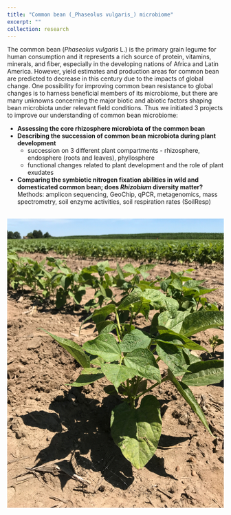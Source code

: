 ```yaml
---
title: "Common bean (_Phaseolus vulgaris_) microbiome"
excerpt: ""
collection: research
---
```


The common bean (_Phaseolus vulgaris_ L.) is the primary grain legume for human consumption and it represents a rich source of protein, vitamins, minerals, and fiber, especially in the developing nations of Africa and Latin America. However, yield estimates and production areas for common bean are predicted to decrease in this century due to the impacts of global change. One possibility for improving common bean resistance to global changes is to harness beneficial members of its microbiome, but there are many unknowns concerning the major biotic and abiotic factors shaping bean microbiota under relevant field conditions. 
Thus we initiated 3 projects to improve our understanding of common bean microbiome:
* __Assessing the core rhizosphere microbiota of the common bean__
* __Describing the succession of common bean microbiota during plant development__ 
	* succession on 3 different plant compartments - rhizosphere, endosphere (roots and leaves), phyllosphere 
	* functional changes related to plant development and the role of plant exudates
* __Comparing the symbiotic nitrogen fixation abilities in wild and domesticated common bean; does _Rhizobium_ diversity matter?__
Methods: amplicon sequencing, GeoChip, qPCR, metagenomics, mass spectrometry, soil enzyme activities, soil respiration rates (SoilResp)

<br/><img src='/images/bean.JPG'>